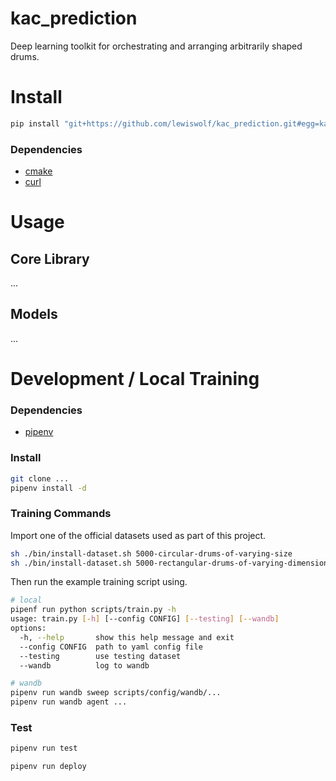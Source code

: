 # kac_prediction

Deep learning toolkit for orchestrating and arranging arbitrarily shaped drums.

# Install

```bash
pip install "git+https://github.com/lewiswolf/kac_prediction.git#egg=kac_prediction"
```

### Dependencies

-	[cmake](https://formulae.brew.sh/formula/cmake)
-	[curl](https://formulae.brew.sh/formula/curl)

# Usage

## Core Library

...

## Models

...

# Development / Local Training

### Dependencies

-   [pipenv](https://formulae.brew.sh/formula/pipenv#default)

### Install

```bash
git clone ...
pipenv install -d
```

### Training Commands

Import one of the official datasets used as part of this project.

```bash
sh ./bin/install-dataset.sh 5000-circular-drums-of-varying-size
sh ./bin/install-dataset.sh 5000-rectangular-drums-of-varying-dimension
```

Then run the example training script using.

```bash
# local
pipenf run python scripts/train.py -h
usage: train.py [-h] [--config CONFIG] [--testing] [--wandb]
options:
  -h, --help       show this help message and exit
  --config CONFIG  path to yaml config file
  --testing        use testing dataset
  --wandb          log to wandb

# wandb
pipenv run wandb sweep scripts/config/wandb/...
pipenv run wandb agent ...
```

### Test

```bash
pipenv run test
```

```bash
pipenv run deploy
```